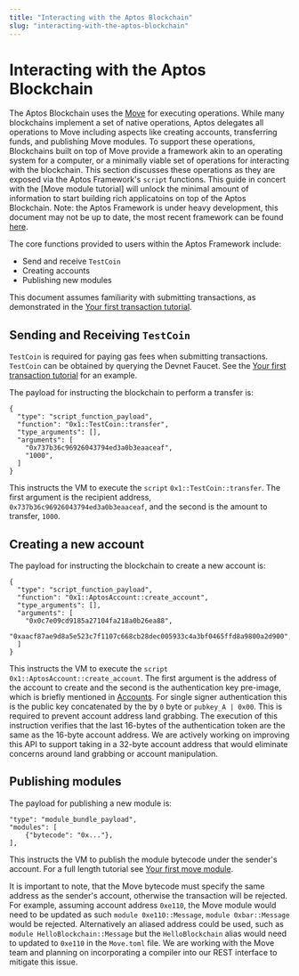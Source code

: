 ```yaml
---
title: "Interacting with the Aptos Blockchain"
slug: "interacting-with-the-aptos-blockchain"
---
```


# Interacting with the Aptos Blockchain

The Aptos Blockchain uses the [Move][move_url] for executing operations. While many blockchains implement a set of native operations, Aptos delegates all operations to Move including aspects like creating accounts, transferring funds, and publishing Move modules. To support these operations, Blockchains built on top of Move provide a framework akin to an operating system for a computer, or a minimally viable set of operations for interacting with the blockchain. This section discusses these operations as they are exposed via the Aptos Framework's `script` functions. This guide in concert with the [Move module tutorial] will unlock the minimal amount of information to start building rich applicatoins on top of the Aptos Blockchain. Note: the Aptos Framework is under heavy development, this document may not be up to date, the most recent framework can be found [here][aptos_framework].

The core functions provided to users within the Aptos Framework include:
* Send and receive `TestCoin`
* Creating accounts
* Publishing new modules

This document assumes familiarity with submitting transactions, as demonstrated in the [Your first transaction tutorial][your-first-transaction].

## Sending and Receiving `TestCoin`

`TestCoin` is required for paying gas fees when submitting transactions. `TestCoin` can be obtained by querying the Devnet Faucet. See the [Your first transaction tutorial][your-first-transaction] for an example.

The payload for instructing the blockchain to perform a transfer is:

```
{
  "type": "script_function_payload",
  "function": "0x1::TestCoin::transfer",
  "type_arguments": [],
  "arguments": [
    "0x737b36c96926043794ed3a0b3eaaceaf",
    "1000",
  ]
}
```

This instructs the VM to execute the `script` `0x1::TestCoin::transfer`. The first argument is the recipient address, `0x737b36c96926043794ed3a0b3eaaceaf`, and the second is the amount to transfer, `1000`.

## Creating a new account

The payload for instructing the blockchain to create a new account is:

```
{
  "type": "script_function_payload",
  "function": "0x1::AptosAccount::create_account",
  "type_arguments": [],
  "arguments": [
    "0x0c7e09cd9185a27104fa218a0b26ea88",
    "0xaacf87ae9d8a5e523c7f1107c668cb28dec005933c4a3bf0465ffd8a9800a2d900",
  ]
}
```

This instructs the VM to execute the `script` `0x1::AptosAccount::create_account`. The first argument is the address of the account to create and the second is the authentication key pre-image, which is briefly mentioned in [Accounts][accounts]. For single signer authentication this is the public key concatenated by the by `0` byte or `pubkey_A | 0x00`. This is required to prevent account address land grabbing. The execution of this instruction verifies that the last 16-bytes of the authentication token are the same as the 16-byte account address. We are actively working on improving this API to support taking in a 32-byte account address that would eliminate concerns around land grabbing or account manipulation.

## Publishing modules

The payload for publishing a new module is:

```
"type": "module_bundle_payload",
"modules": [
    {"bytecode": "0x..."},
],
```

This instructs the VM to publish the module bytecode under the sender's account. For a full length tutorial see [Your first move module][your-first-move-module].

It is important to note, that the Move bytecode must specify the same address as the sender's account, otherwise the transaction will be rejected. For example, assuming account address `0xe110`, the Move module would need to be updated as such `module 0xe110::Message`, `module 0xbar::Message` would be rejected. Alternatively an aliased address could be used, such as `module HelloBlockchain::Message` but the `HelloBlockchain` alias would need to updated to `0xe110` in the `Move.toml` file. We are working with the Move team and planning on incorporating a compiler into our REST interface to mitigate this issue.

[accounts]: /basics/basics-accounts
[your-first-move-module]: /tutorials/your-first-move-module
[your-first-transaction]: /tutorials/your-first-transaction
[move_url]: https://diem.github.io/move/
[aptos_framework]: https://github.com/aptos-labs/aptos-core/tree/main/aptos-move/framework/aptos-framework/sources

